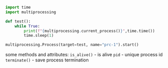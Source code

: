 ```python
import time
import multiprocessing

def test():
	while True:
		print(f"{multiprocessing.current_process()}",time.time())
		time.sleep(1)

multiprocessing.Process(target=test, name="prc-1").start()
```

some methods and attributes:
`is_alive()` - is alive
`pid` - unique process id
`terminate()` - save process termination
